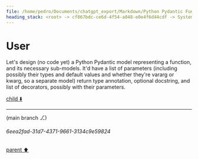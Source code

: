 ```yaml
---
file: /home/pedro/Documents/chatgpt_export/Markdown/Python Pydantic Function Model.md
heading_stack: <root> -> cf867bdc-ce6d-4f54-a848-e0e4f6d44cdf -> System -> 91080ce5-00bf-4674-a64f-dc1e193d3e94 -> System -> aaa22ff6-5b63-47f8-a421-d103fde86bf6 -> User
---
```

# User

Let's design (no code yet) a Python Pydantic model representing a function, and its necessary sub-models. It'd have a list of parameters (including possibly their types and default values and whether they're vararg or kwarg, so a separate model) return type annotation, optional docstring, and list of decorators, possibly with their parameters.

[child ⬇️](#6eea2fad-31d7-4371-9661-3134c9e59824)

---

(main branch ⎇)
###### 6eea2fad-31d7-4371-9661-3134c9e59824
[parent ⬆️](#aaa22ff6-5b63-47f8-a421-d103fde86bf6)
